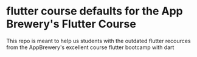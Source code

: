 # flutter course defaults for the App Brewery's Flutter Course
 This repo is meant to help us students with the outdated flutter recources from the AppBrewery's excellent course flutter bootcamp with dart
